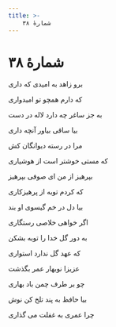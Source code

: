 ```yaml
---
title: >-
    شمارهٔ ۳۸
---
```

# شمارهٔ ۳۸

<div class="b" id="bn1"><div class="m1"><p>برو زاهد به امیدی که داری</p></div>
<div class="m2"><p>که دارم همچو تو امیدواری</p></div></div>
<div class="b" id="bn2"><div class="m1"><p>به جز ساغر چه دارد لاله در دست</p></div>
<div class="m2"><p>بیا ساقی بیاور آنچه داری</p></div></div>
<div class="b" id="bn3"><div class="m1"><p>مرا در رسته دیوانگان کش</p></div>
<div class="m2"><p>که مستی خوشتر است از هوشیاری</p></div></div>
<div class="b" id="bn4"><div class="m1"><p>بپرهیز از من ای صوفی بپرهیز</p></div>
<div class="m2"><p>که کردم توبه از پرهیزکاری</p></div></div>
<div class="b" id="bn5"><div class="m1"><p>بیا دل در خم گیسوی او بند</p></div>
<div class="m2"><p>اگر خواهی خلاصی رستگاری</p></div></div>
<div class="b" id="bn6"><div class="m1"><p>به دور گل خدا را توبه بشکن</p></div>
<div class="m2"><p>که عهد گل ندارد استواری</p></div></div>
<div class="b" id="bn7"><div class="m1"><p>عزیزا نوبهار عمر بگذشت</p></div>
<div class="m2"><p>چو بر طرف چمن باد بهاری</p></div></div>
<div class="b" id="bn8"><div class="m1"><p>بیا حافظ به پند تلخ کن نوش</p></div>
<div class="m2"><p>چرا عمری به غفلت می گذاری</p></div></div>
